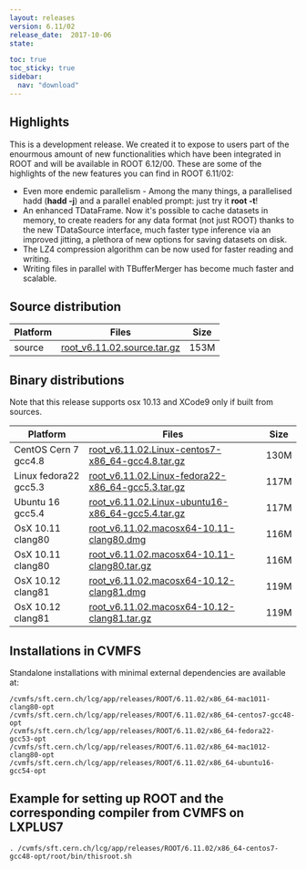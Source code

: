 ```yaml
---
layout: releases
version: 6.11/02
release_date:  2017-10-06
state:

toc: true
toc_sticky: true
sidebar:
  nav: "download"
---
```



## Highlights

This is a development release. We created it to expose to users part of the enourmous amount of new functionalities which have been integrated in ROOT and will be available in ROOT 6.12/00.
These are some of the highlights of the new features you can find in ROOT 6.11/02:

- Even more endemic parallelism - Among the many things, a parallelised hadd (**hadd -j**) and a parallel enabled prompt: just try it **root -t**!
- An enhanced TDataFrame. Now it's possible to cache datasets in memory, to create readers for any data format (not just ROOT) thanks to the new TDataSource interface, much faster type inference via an improved jitting, a plethora of new options for saving  datasets on disk.
- The LZ4 compression algorithm can be now used for faster reading and writing.
- Writing files in parallel with TBufferMerger has become much faster and scalable.

## Source distribution

| Platform       | Files | Size |
|-----------|-------|-----|
| source | [root_v6.11.02.source.tar.gz](https://root.cern.ch/download/root_v6.11.02.source.tar.gz) | 153M |


## Binary distributions

Note that this release supports osx 10.13 and XCode9 only if built from sources.

| Platform       | Files | Size |
|-----------|-------|-----|
| CentOS Cern 7 gcc4.8 | [root_v6.11.02.Linux-centos7-x86_64-gcc4.8.tar.gz](https://root.cern.ch/download/root_v6.11.02.Linux-centos7-x86_64-gcc4.8.tar.gz) | 130M |
| Linux fedora22 gcc5.3 | [root_v6.11.02.Linux-fedora22-x86_64-gcc5.3.tar.gz](https://root.cern.ch/download/root_v6.11.02.Linux-fedora22-x86_64-gcc5.3.tar.gz) | 117M |
| Ubuntu 16 gcc5.4 | [root_v6.11.02.Linux-ubuntu16-x86_64-gcc5.4.tar.gz](https://root.cern.ch/download/root_v6.11.02.Linux-ubuntu16-x86_64-gcc5.4.tar.gz) | 117M |
| OsX 10.11 clang80 | [root_v6.11.02.macosx64-10.11-clang80.dmg](https://root.cern.ch/download/root_v6.11.02.macosx64-10.11-clang80.dmg) | 116M |
| OsX 10.11 clang80 | [root_v6.11.02.macosx64-10.11-clang80.tar.gz](https://root.cern.ch/download/root_v6.11.02.macosx64-10.11-clang80.tar.gz) | 116M |
| OsX 10.12 clang81 | [root_v6.11.02.macosx64-10.12-clang81.dmg](https://root.cern.ch/download/root_v6.11.02.macosx64-10.12-clang81.dmg) | 119M |
| OsX 10.12 clang81 | [root_v6.11.02.macosx64-10.12-clang81.tar.gz](https://root.cern.ch/download/root_v6.11.02.macosx64-10.12-clang81.tar.gz) | 119M |

## Installations in CVMFS

Standalone installations with minimal external dependencies are available at:
~~~
/cvmfs/sft.cern.ch/lcg/app/releases/ROOT/6.11.02/x86_64-mac1011-clang80-opt
/cvmfs/sft.cern.ch/lcg/app/releases/ROOT/6.11.02/x86_64-centos7-gcc48-opt
/cvmfs/sft.cern.ch/lcg/app/releases/ROOT/6.11.02/x86_64-fedora22-gcc53-opt
/cvmfs/sft.cern.ch/lcg/app/releases/ROOT/6.11.02/x86_64-mac1012-clang80-opt
/cvmfs/sft.cern.ch/lcg/app/releases/ROOT/6.11.02/x86_64-ubuntu16-gcc54-opt
~~~


## Example for setting up ROOT and the corresponding compiler from CVMFS on LXPLUS7

~~~
. /cvmfs/sft.cern.ch/lcg/app/releases/ROOT/6.11.02/x86_64-centos7-gcc48-opt/root/bin/thisroot.sh
~~~
